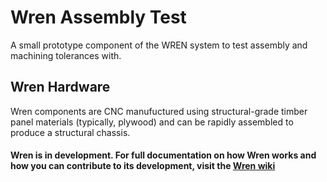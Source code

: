
# Wren Assembly Test

A small prototype component of the WREN system to test assembly and machining tolerances with.

## Wren Hardware

Wren components are CNC manufuctured using structural-grade timber panel materials (typically, plywood) and can be rapidly assembled to produce a structural chassis.

#### Wren is in development. For full documentation on how Wren works and how you can contribute to its development, visit the [Wren wiki](https://github.com/wikihouseproject/Wren/wiki)
